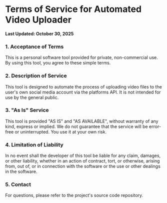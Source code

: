 # Terms of Service for Automated Video Uploader
**Last Updated: October 30, 2025**
### 1. Acceptance of Terms
This is a personal software tool provided for private, non-commercial use. By using this tool, you agree to these simple terms.
### 2. Description of Service
This tool is designed to automate the process of uploading video files to the user's own social media account via the platforms API. It is not intended for use by the general public.
### 3. "As Is" Service
This tool is provided "AS IS" and "AS AVAILABLE", without warranty of any kind, express or implied. We do not guarantee that the service will be error-free or uninterrupted. You use it at your own risk.
### 4. Limitation of Liability
In no event shall the developer of this tool be liable for any claim, damages, or other liability, whether in an action of contract, tort, or otherwise, arising from, out of, or in connection with the software or the use or other dealings in the software.
### 5. Contact
For questions, please refer to the project's source code repository.

